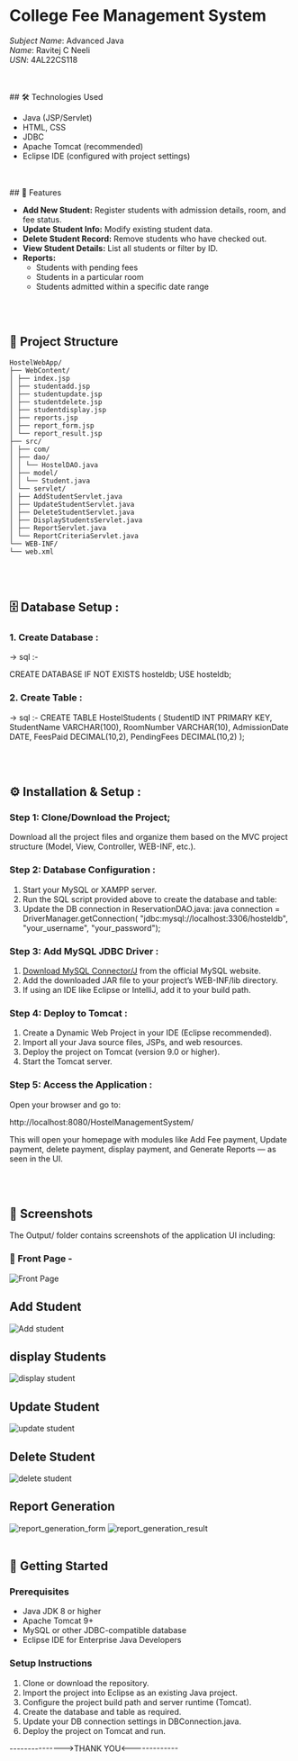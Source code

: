 # College Fee Management System

*Subject Name*: Advanced Java    
*Name*: Ravitej C Neeli 
<br>
*USN*: 4AL22CS118

<br>
<br>
## 🛠 Technologies Used

- Java (JSP/Servlet)
- HTML, CSS
- JDBC
- Apache Tomcat (recommended)
- Eclipse IDE (configured with project settings)
<br>
<br>
## 🚀 Features

- **Add New Student:** Register students with admission details, room, and fee status.
- **Update Student Info:** Modify existing student data.
- **Delete Student Record:** Remove students who have checked out.
- **View Student Details:** List all students or filter by ID.
- **Reports:**
  - Students with pending fees
  - Students in a particular room
  - Students admitted within a specific date range
<br>
<br>

## 📂 Project Structure

```
HostelWebApp/
├── WebContent/
│ ├── index.jsp
│ ├── studentadd.jsp
│ ├── studentupdate.jsp
│ ├── studentdelete.jsp
│ ├── studentdisplay.jsp
│ ├── reports.jsp
│ ├── report_form.jsp
│ └── report_result.jsp
├── src/
│ ├── com/
│ ├── dao/
│ │ └── HostelDAO.java
│ ├── model/
│ │ └── Student.java
│ └── servlet/
│ ├── AddStudentServlet.java
│ ├── UpdateStudentServlet.java
│ ├── DeleteStudentServlet.java
│ ├── DisplayStudentsServlet.java
│ ├── ReportServlet.java
│ └── ReportCriteriaServlet.java
└── WEB-INF/
└── web.xml
```

<br>
<br>

## 🗄 Database Setup :

### 1. Create Database :
 -> sql :-

CREATE DATABASE IF NOT EXISTS hosteldb;
USE hosteldb;


### 2. Create Table :
 -> sql :-
CREATE TABLE HostelStudents (
  StudentID INT PRIMARY KEY,
  StudentName VARCHAR(100),
  RoomNumber VARCHAR(10),
  AdmissionDate DATE,
  FeesPaid DECIMAL(10,2),
  PendingFees DECIMAL(10,2)
);

<br>
<br>

## ⚙ Installation & Setup :

### Step 1: Clone/Download the Project;
Download all the project files and organize them based on the MVC project structure (Model, View, Controller, WEB-INF, etc.).

### Step 2: Database Configuration :
1. Start your MySQL or XAMPP server.
2. Run the SQL script provided above to create the database and table:
3. Update the DB connection in ReservationDAO.java:
   java
   connection = DriverManager.getConnection(
    "jdbc:mysql://localhost:3306/hosteldb", 
    "your_username", 
    "your_password");
   

### Step 3: Add MySQL JDBC Driver :
1. [Download MySQL Connector/J](https://dev.mysql.com/downloads/connector/j/) from the official MySQL website.
2. Add the downloaded JAR file to your project’s WEB-INF/lib directory.
3. If using an IDE like Eclipse or IntelliJ, add it to your build path.

### Step 4: Deploy to Tomcat :
1. Create a Dynamic Web Project in your IDE (Eclipse recommended).
2. Import all your Java source files, JSPs, and web resources.
3. Deploy the project on Tomcat (version 9.0 or higher).
4. Start the Tomcat server.

### Step 5: Access the Application :
Open your browser and go to:

http://localhost:8080/HostelManagementSystem/

This will open your homepage with modules like Add Fee payment, Update payment, delete payment, 
display payment, and Generate Reports — as seen in the UI.

<br>
<br>

## 📸 Screenshots

The Output/ folder contains screenshots of the application UI including:

### 🔹 Front Page -
![Front Page](https://github.com/ravi1718/Hostel_Management_Syatem/blob/main/output/frontpage.jpg)

## Add Student
![Add student](https://github.com/ravi1718/Hostel_Management_Syatem/blob/main/output/addstudent.jpg)

## display Students
![display student](https://github.com/ravi1718/Hostel_Management_Syatem/blob/main/output/displaystudents.jpg)

## Update Student
![update student](https://github.com/ravi1718/Hostel_Management_Syatem/blob/main/output/updatestudenta.jpg)

## Delete Student
![delete student](https://github.com/ravi1718/Hostel_Management_Syatem/blob/main/output/deletestudent1.jpg)

## Report Generation
![report_generation_form](https://github.com/ravi1718/Hostel_Management_Syatem/blob/main/output/studentreportfrom.jpg)
![report_generation_result](https://github.com/ravi1718/Hostel_Management_Syatem/blob/main/output/studentreportresult.jpg)
<br>
<br>

## 🚀 Getting Started

### Prerequisites

- Java JDK 8 or higher
- Apache Tomcat 9+
- MySQL or other JDBC-compatible database
- Eclipse IDE for Enterprise Java Developers

### Setup Instructions

1. Clone or download the repository.
2. Import the project into Eclipse as an existing Java project.
3. Configure the project build path and server runtime (Tomcat).
4. Create the database and table as required.
5. Update your DB connection settings in DBConnection.java.
6. Deploy the project on Tomcat and run.

--------------->THANK YOU<-------------